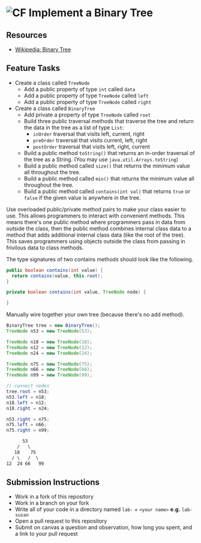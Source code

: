 # ![CF](http://i.imgur.com/7v5ASc8.png) Implement a Binary Tree

## Resources
* [Wikipedia: Binary Tree](https://en.wikipedia.org/wiki/Binary_tree)

## Feature Tasks
* Create a class called `TreeNode`
  * Add a public property of type `int` called `data`
  * Add a public property of type `TreeNode` called `left`
  * Add a public property of type `TreeNode` called `right`
* Create a class called `BinaryTree`
  * Add private a property of type `TreeNode` called `root`
  * Build three public traversal methods that traverse the tree and return the
    data in the tree as a list of type `List`:
    * `inOrder` traversal that visits left, current, right
    * `preOrder` traversal that visits current, left, right
    * `postOrder` traversal that visits left, right, current
  * Build a public method `toString()` that returns an in-order traversal of
    the tree as a String. (You may use `java.util.Arrays.toString`)
  * Build a public method called `size()` that returns the minimum value all
    throughout the tree.
  * Build a public method called `min()` that returns the minimum value all
    throughout the tree.
  * Build a public method called `contains(int val)` that returns `true` or
    `false` if the given value is anywhere in the tree.

Use overloaded public/private method pairs to make your class easier to use.
This allows programmers to interact with convenient methods. This means there's
one public method where programmers pass in data from outside the class, then
the public method combines internal class data to a method that adds additional
internal class data (like the root of the tree). This saves programmers using
objects outside the class from passing in frivilous data to class methods.

The type signatures of two contains methods should look like the following.

```java
public boolean contains(int value) {
  return contains(value, this.root);
}

private boolean contains(int value, TreeNode node) {

}
```

Manually wire together your own tree (because there's no add method).

```java
BinaryTree tree = new BinaryTree();
TreeNode n53 = new TreeNode(53);

TreeNode n18 = new TreeNode(18);
TreeNode n12 = new TreeNode(12);
TreeNode n24 = new TreeNode(24);

TreeNode n75 = new TreeNode(75);
TreeNode n66 = new TreeNode(66);
TreeNode n99 = new TreeNode(99);

// connect nodes
tree.root = n53;
n53.left = n18;
n18.left = n12;
n18.right = n24;

n53.right = n75;
n75.left = n66;
n75.right = n99;
```

```txt
      53
    /   \
   18    75 
  / \   /  \
12  24 66   99
```

## Submission Instructions
* Work in a fork of this repository
* Work in a branch on your fork
* Write all of your code in a directory named `lab-` + `<your name>` **e.g.** `lab-susan`
* Open a pull request to this repository
* Submit on canvas a question and observation, how long you spent, and a link to
  your pull request
